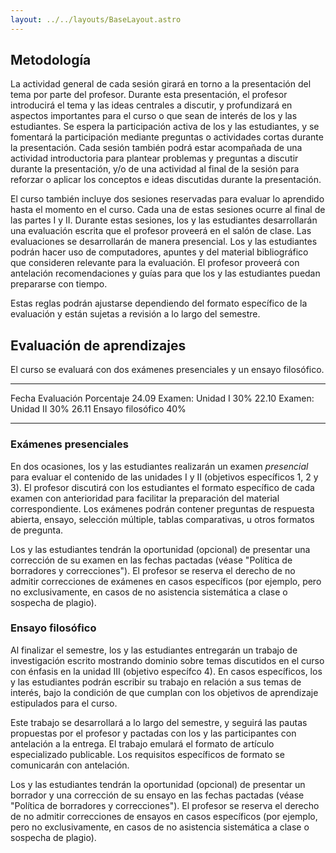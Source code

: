```yaml
---
layout: ../../layouts/BaseLayout.astro
---
```



## Metodología

La actividad general de cada sesión girará en torno a la presentación
del tema por parte del profesor. Durante esta presentación, el profesor
introducirá el tema y las ideas centrales a discutir, y profundizará en
aspectos importantes para el curso o que sean de interés de los y las
estudiantes. Se espera la participación activa de los y las estudiantes,
y se fomentará la participación mediante preguntas o actividades cortas
durante la presentación. Cada sesión también podrá estar acompañada de
una actividad introductoria para plantear problemas y preguntas a
discutir durante la presentación, y/o de una actividad al final de la
sesión para reforzar o aplicar los conceptos e ideas discutidas durante
la presentación.

El curso también incluye dos sesiones reservadas para evaluar lo
aprendido hasta el momento en el curso. Cada una de estas sesiones
ocurre al final de las partes I y II. Durante estas sesiones, los y las
estudiantes desarrollarán una evaluación escrita que el profesor
proveerá en el salón de clase. Las evaluaciones se desarrollarán de
manera presencial. Los y las estudiantes podrán hacer uso de
computadores, apuntes y del material bibliográfico que consideren
relevante para la evaluación. El profesor proveerá con antelación
recomendaciones y guías para que los y las estudiantes puedan prepararse
con tiempo.

Estas reglas podrán ajustarse dependiendo del formato específico de la
evaluación y están sujetas a revisión a lo largo del semestre.

## Evaluación de aprendizajes

El curso se evaluará con dos exámenes presenciales y un ensayo
filosófico.

  ------- ------------------- ------------
  Fecha   Evaluación          Porcentaje
  24.09   Examen: Unidad I    30%
  22.10   Examen: Unidad II   30%
  26.11   Ensayo filosófico   40%
  ------- ------------------- ------------

### Exámenes presenciales

En dos ocasiones, los y las estudiantes realizarán un examen
*presencial* para evaluar el contenido de las unidades I y II (objetivos
específicos 1, 2 y 3). El profesor discutirá con los estudiantes el
formato específico de cada examen con anterioridad para facilitar la
preparación del material correspondiente. Los exámenes podrán contener
preguntas de respuesta abierta, ensayo, selección múltiple, tablas
comparativas, u otros formatos de pregunta.

Los y las estudiantes tendrán la oportunidad (opcional) de presentar una
corrección de su examen en las fechas pactadas (véase "Política de
borradores y correcciones"). El profesor se reserva el derecho de no
admitir correcciones de exámenes en casos específicos (por ejemplo, pero
no exclusivamente, en casos de no asistencia sistemática a clase o
sospecha de plagio).

### Ensayo filosófico

Al finalizar el semestre, los y las estudiantes entregarán un trabajo de
investigación escrito mostrando dominio sobre temas discutidos en el
curso con énfasis en la unidad III (objetivo específco 4). En casos
específicos, los y las estudiantes podrán escribir su trabajo en
relación a sus temas de interés, bajo la condición de que cumplan con
los objetivos de aprendizaje estipulados para el curso.

Este trabajo se desarrollará a lo largo del semestre, y seguirá las
pautas propuestas por el profesor y pactadas con los y las participantes
con antelación a la entrega. El trabajo emulará el formato de artículo
especializado publicable. Los requisitos específicos de formato se
comunicarán con antelación.

Los y las estudiantes tendrán la oportunidad (opcional) de presentar un
borrador y una corrección de su ensayo en las fechas pactadas (véase
"Política de borradores y correcciones"). El profesor se reserva el
derecho de no admitir correcciones de ensayos en casos específicos (por
ejemplo, pero no exclusivamente, en casos de no asistencia sistemática a
clase o sospecha de plagio).